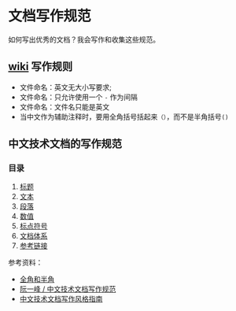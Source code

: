 # 文档写作规范

如何写出优秀的文档？我会写作和收集这些规范。

## [wiki](https://github.com/tianheg/wiki) 写作规则

- 文件命名：英文无大小写要求;
- 文件命名：只允许使用一个 `-` 作为间隔
- 文件命名：文件名只能是英文
- 当中文作为辅助注释时，要用全角括号括起来`（）`，而不是半角括号`()`

## 中文技术文档的写作规范

### 目录

1.  [标题](docs/title.md)
2.  [文本](docs/text.md)
3.  [段落](docs/paragraph.md)
4.  [数值](docs/number.md)
5.  [标点符号](docs/marks.md)
6.  [文档体系](docs/structure.md)
7.  [参考链接](docs/reference.md)

参考资料：

- [全角和半角](https://zh.wikipedia.org/wiki/%E5%85%A8%E5%BD%A2%E5%92%8C%E5%8D%8A%E5%BD%A2)
- [阮一峰 / 中文技术文档写作规范](https://github.com/ruanyf/document-style-guide)
- [中文技术文档写作风格指南](https://github.com/yikeke/zh-style-guide/)
